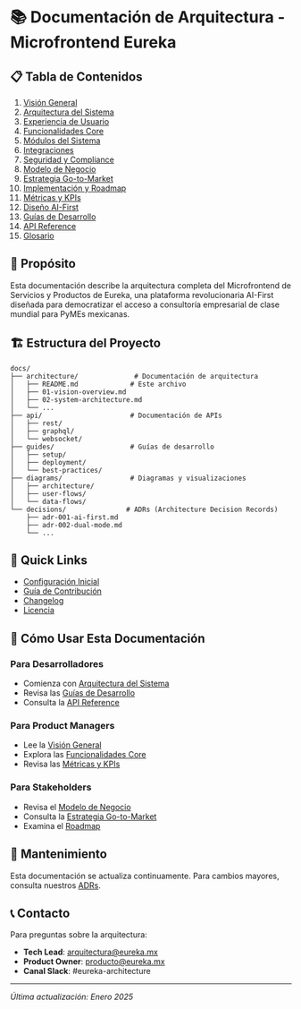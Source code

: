 # 📚 Documentación de Arquitectura - Microfrontend Eureka

## 📋 Tabla de Contenidos

1. [Visión General](./01-vision-overview.md)
2. [Arquitectura del Sistema](./02-system-architecture.md)
3. [Experiencia de Usuario](./03-user-experience.md)
4. [Funcionalidades Core](./04-core-features.md)
5. [Módulos del Sistema](./05-system-modules.md)
6. [Integraciones](./06-integrations.md)
7. [Seguridad y Compliance](./07-security-compliance.md)
8. [Modelo de Negocio](./08-business-model.md)
9. [Estrategia Go-to-Market](./09-go-to-market.md)
10. [Implementación y Roadmap](./10-implementation-roadmap.md)
11. [Métricas y KPIs](./11-metrics-kpis.md)
12. [Diseño AI-First](./12-ai-first-design.md)
13. [Guías de Desarrollo](./13-development-guides.md)
14. [API Reference](./14-api-reference.md)
15. [Glosario](./15-glossary.md)

## 🎯 Propósito

Esta documentación describe la arquitectura completa del Microfrontend de Servicios y Productos de Eureka, una plataforma revolucionaria AI-First diseñada para democratizar el acceso a consultoría empresarial de clase mundial para PyMEs mexicanas.

## 🏗️ Estructura del Proyecto

```
docs/
├── architecture/              # Documentación de arquitectura
│   ├── README.md             # Este archivo
│   ├── 01-vision-overview.md
│   ├── 02-system-architecture.md
│   └── ...
├── api/                      # Documentación de APIs
│   ├── rest/
│   ├── graphql/
│   └── websocket/
├── guides/                   # Guías de desarrollo
│   ├── setup/
│   ├── deployment/
│   └── best-practices/
├── diagrams/                 # Diagramas y visualizaciones
│   ├── architecture/
│   ├── user-flows/
│   └── data-flows/
└── decisions/               # ADRs (Architecture Decision Records)
    ├── adr-001-ai-first.md
    ├── adr-002-dual-mode.md
    └── ...
```

## 🚀 Quick Links

- [Configuración Inicial](./guides/setup/quick-start.md)
- [Guía de Contribución](./CONTRIBUTING.md)
- [Changelog](./CHANGELOG.md)
- [Licencia](./LICENSE.md)

## 📖 Cómo Usar Esta Documentación

### Para Desarrolladores
- Comienza con [Arquitectura del Sistema](./02-system-architecture.md)
- Revisa las [Guías de Desarrollo](./13-development-guides.md)
- Consulta la [API Reference](./14-api-reference.md)

### Para Product Managers
- Lee la [Visión General](./01-vision-overview.md)
- Explora las [Funcionalidades Core](./04-core-features.md)
- Revisa las [Métricas y KPIs](./11-metrics-kpis.md)

### Para Stakeholders
- Revisa el [Modelo de Negocio](./08-business-model.md)
- Consulta la [Estrategia Go-to-Market](./09-go-to-market.md)
- Examina el [Roadmap](./10-implementation-roadmap.md)

## 🔄 Mantenimiento

Esta documentación se actualiza continuamente. Para cambios mayores, consulta nuestros [ADRs](./decisions/).

## 📞 Contacto

Para preguntas sobre la arquitectura:
- **Tech Lead**: arquitectura@eureka.mx
- **Product Owner**: producto@eureka.mx
- **Canal Slack**: #eureka-architecture

---

*Última actualización: Enero 2025*